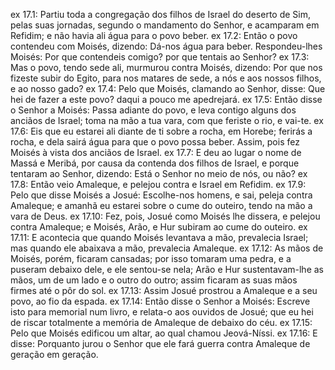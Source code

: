 ex 17.1: Partiu toda a congregação dos filhos de Israel do deserto de Sim, pelas suas jornadas, segundo o mandamento do Senhor, e acamparam em Refidim; e não havia ali água para o povo beber.
ex 17.2: Então o povo contendeu com Moisés, dizendo: Dá-nos água para beber. Respondeu-lhes Moisés: Por que contendeis comigo? por que tentais ao Senhor?
ex 17.3: Mas o povo, tendo sede ali, murmurou contra Moisés, dizendo: Por que nos fizeste subir do Egito, para nos matares de sede, a nós e aos nossos filhos, e ao nosso gado?
ex 17.4: Pelo que Moisés, clamando ao Senhor, disse: Que hei de fazer a este povo? daqui a pouco me apedrejará.
ex 17.5: Então disse o Senhor a Moisés: Passa adiante do povo, e leva contigo alguns dos anciãos de Israel; toma na mão a tua vara, com que feriste o rio, e vai-te.
ex 17.6: Eis que eu estarei ali diante de ti sobre a rocha, em Horebe; ferirás a rocha, e dela sairá água para que o povo possa beber. Assim, pois fez Moisés à vista dos anciãos de Israel.
ex 17.7: E deu ao lugar o nome de Massá e Meribá, por causa da contenda dos filhos de Israel, e porque tentaram ao Senhor, dizendo: Está o Senhor no meio de nós, ou não?
ex 17.8: Então veio Amaleque, e pelejou contra e Israel em Refidim.
ex 17.9: Pelo que disse Moisés a Josué: Escolhe-nos homens, e sai, peleja contra Amaleque; e amanhã eu estarei sobre o cume do outeiro, tendo na mão a vara de Deus.
ex 17.10: Fez, pois, Josué como Moisés lhe dissera, e pelejou contra Amaleque; e Moisés, Arão, e Hur subiram ao cume do outeiro.
ex 17.11: E acontecia que quando Moisés levantava a mão, prevalecia Israel; mas quando ele abaixava a mão, prevalecia Amaleque.
ex 17.12: As mãos de Moisés, porém, ficaram cansadas; por isso tomaram uma pedra, e a puseram debaixo dele, e ele sentou-se nela; Arão e Hur sustentavam-lhe as mãos, um de um lado e o outro do outro; assim ficaram as suas mãos firmes até o pôr do sol.
ex 17.13: Assim Josué prostrou a Amaleque e a seu povo, ao fio da espada.
ex 17.14: Então disse o Senhor a Moisés: Escreve isto para memorial num livro, e relata-o aos ouvidos de Josué; que eu hei de riscar totalmente a memória de Amaleque de debaixo do céu.
ex 17.15: Pelo que Moisés edificou um altar, ao qual chamou Jeová-Níssi.
ex 17.16: E disse: Porquanto jurou o Senhor que ele fará guerra contra Amaleque de geração em geração.
